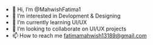 - 👋 Hi, I’m @MahwishFatima1
- 👀 I’m interested in Devlopment & Designing
- 🌱 I’m currently learning UI/UX
- 💞️ I’m looking to collaborate on UI/UX projects
- 📫 How to reach me fatimamahwish13189@gmail.com

<!---
MahwishFatima1/MahwishFatima1 is a ✨ special ✨ repository because its `README.md` (this file) appears on your GitHub profile.
You can click the Preview link to take a look at your changes.
--->
